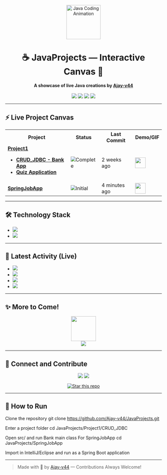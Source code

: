 <!-- Animated Coding Banner (Live GIF from GIPHY) -->
<p align="center">
  <img src="https://media.giphy.com/media/qgQUggAC3Pfv687qPC/giphy.gif" height="110" alt="Java Coding Animation"/>
</p>

<h1 align="center">☕ JavaProjects — Interactive Canvas 🚀</h1>

<p align="center">
  <strong>A showcase of live Java creations by <a href="https://github.com/Ajay-v44">Ajay-v44</a></strong>
  <br/><br/>
  <!-- Live GitHub badges -->
  <img src="https://img.shields.io/github/languages/top/Ajay-v44/JavaProjects?style=for-the-badge" />
  <img src="https://img.shields.io/github/last-commit/Ajay-v44/JavaProjects?style=for-the-badge" />
  <img src="https://img.shields.io/github/stars/Ajay-v44/JavaProjects?style=for-the-badge" />
  <img src="https://img.shields.io/github/forks/Ajay-v44/JavaProjects?style=for-the-badge" />
</p>

---

## ⚡ Live Project Canvas

<table width="100%">
<tr>
  <th>Project</th>
  <th>Status</th>
  <th>Last Commit</th>
  <th>Demo/GIF</th>
</tr>
<tr>
  <td>
    <b><a href="https://github.com/Ajay-v44/JavaProjects/tree/main/Project1">Project1</a></b>
    <ul>
      <li><a href="https://github.com/Ajay-v44/JavaProjects/tree/main/Project1/CRUD_JDBC"><b>CRUD_JDBC - Bank App</b></a></li>
      <li><a href="https://github.com/Ajay-v44/JavaProjects/tree/main/Project1/quizapplication"><b>Quiz Application</b></a></li>
    </ul>
  </td>
  <td><img alt="Complete" src="https://img.shields.io/badge/Status-Completed-brightgreen?style=flat-square" /></td>
  <td>2 weeks ago</td>
  <td><img src="https://media.giphy.com/media/eNAsjO55tPbgaor7ma/giphy.gif" height="34"/></td>
</tr>
<tr>
  <td>
    <b><a href="https://github.com/Ajay-v44/JavaProjects/tree/main/SpringJobApp">SpringJobApp</a></b>
  </td>
  <td><img alt="Initial" src="https://img.shields.io/badge/Status-Initial-orange?style=flat-square" /></td>
  <td>4 minutes ago</td>
  <td><img src="https://media.giphy.com/media/kH1DBkPNyZPOk0BxrM/giphy.gif" height="34"/></td>
</tr>
</table>

---

## 🛠 Technology Stack

- <img src="https://img.shields.io/badge/Java-97.4%25-blue"/>
- <img src="https://img.shields.io/badge/CSS-2.6%25-purple"/>

---

## 🚧 Latest Activity (Live)

- <img src="https://img.shields.io/github/commit-activity/w/Ajay-v44/JavaProjects?style=plastic"/>
- <img src="https://img.shields.io/github/issues-pr/Ajay-v44/JavaProjects?style=plastic"/>
- <img src="https://img.shields.io/github/issues/Ajay-v44/JavaProjects?style=plastic"/>
- <img src="https://img.shields.io/github/release-date/Ajay-v44/JavaProjects?style=plastic"/>

---

## ✨ More to Come!

<p align="center">
  <img src="https://media.giphy.com/media/3oriO0OEd9QIDdllqo/giphy.gif" height="80"/> <br>
  <img src="https://readme-typing-svg.demolab.com?font=JetBrains+Mono&pause=1000&color=FFAC33&width=300&lines=New+Java+Projects+Coming+Soon..." style="max-width: 100%;" />
</p>

---

## 🤝 Connect and Contribute

<p align="center">
  <a href="https://github.com/Ajay-v44"><img src="https://img.shields.io/badge/GitHub-follow-lightgrey?style=for-the-badge" /></a>
  <a href="https://www.linkedin.com/in/your-linkedin/"><img src="https://img.shields.io/badge/LinkedIn-connect-blue?style=for-the-badge" /></a>
</p>
<p align="center">
  <a href="https://github.com/Ajay-v44/JavaProjects/stargazers">
    <img src="https://img.shields.io/badge/Star%20this%20repo-%E2%AD%90-ffac33.svg?style=for-the-badge" alt="Star this repo"/>
  </a>
</p>

---

## 🚀 How to Run
Clone the repository
git clone https://github.com/Ajay-v44/JavaProjects.git

Enter a project folder
cd JavaProjects/Project1/CRUD_JDBC

Open src/ and run Bank main class
For SpringJobApp
cd JavaProjects/SpringJobApp

Import in IntelliJ/Eclipse and run as a Spring Boot application


---

> Made with 🧡 by [Ajay-v44](https://github.com/Ajay-v44) — Contributions Always Welcome!

